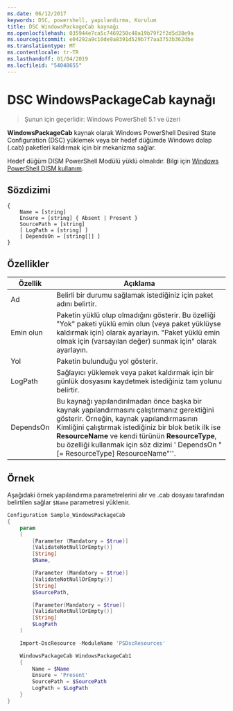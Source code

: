 ```yaml
---
ms.date: 06/12/2017
keywords: DSC, powershell, yapılandırma, Kurulum
title: DSC WindowsPackageCab kaynağı
ms.openlocfilehash: 035944e7ca5c7469250c48a19b79f2f2d5d38e9a
ms.sourcegitcommit: e04292a9c10de9a8391d529b7f7aa3753b362dbe
ms.translationtype: MT
ms.contentlocale: tr-TR
ms.lasthandoff: 01/04/2019
ms.locfileid: "54048655"
---
```

# <a name="dsc-windowspackagecab-resource"></a>DSC WindowsPackageCab kaynağı

> Şunun için geçerlidir: Windows PowerShell 5.1 ve üzeri

**WindowsPackageCab** kaynak olarak Windows PowerShell Desired State Configuration (DSC) yüklemek veya bir hedef düğümde Windows dolap (.cab) paketleri kaldırmak için bir mekanizma sağlar.

Hedef düğüm DISM PowerShell Modülü yüklü olmalıdır. Bilgi için [Windows PowerShell DISM kullanım](https://msdn.microsoft.com/en-us/windows/hardware/commercialize/manufacture/desktop/use-dism-in-windows-powershell-s14).


## <a name="syntax"></a>Sözdizimi

```
{
    Name = [string]
    Ensure = [string] { Absent | Present }
    SourcePath = [string]
    [ LogPath = [string] ]
    [ DependsOn = [string[]] ]
}
```

## <a name="properties"></a>Özellikler

|  Özellik  |  Açıklama   |
|---|---|
| Ad| Belirli bir durumu sağlamak istediğiniz için paket adını belirtir.|
| Emin olun| Paketin yüklü olup olmadığını gösterir. Bu özelliği "Yok" paketi yüklü emin olun (veya paket yüklüyse kaldırmak için) olarak ayarlayın. "Paket yüklü emin olmak için (varsayılan değer) sunmak için" olarak ayarlayın.|
| Yol| Paketin bulunduğu yol gösterir.|
| LogPath| Sağlayıcı yüklemek veya paket kaldırmak için bir günlük dosyasını kaydetmek istediğiniz tam yolunu belirtir.|
| DependsOn | Bu kaynağı yapılandırılmadan önce başka bir kaynak yapılandırmasını çalıştırmanız gerektiğini gösterir. Örneğin, kaynak yapılandırmasının Kimliğini çalıştırmak istediğiniz bir blok betik ilk ise **ResourceName** ve kendi türünün **ResourceType**, bu özelliği kullanmak için söz dizimi ' DependsOn "[= ResourceType] ResourceName"''.|

## <a name="example"></a>Örnek

Aşağıdaki örnek yapılandırma parametrelerini alır ve .cab dosyası tarafından belirtilen sağlar `$Name` parametresi yüklenir.

```powershell
Configuration Sample_WindowsPackageCab
{
    param
    (
        [Parameter (Mandatory = $true)]
        [ValidateNotNullOrEmpty()]
        [String]
        $Name,

        [Parameter (Mandatory = $true)]
        [ValidateNotNullOrEmpty()]
        [String]
        $SourcePath,

        [Parameter(Mandatory = $true)]
        [ValidateNotNullOrEmpty()]
        [String]
        $LogPath
    )

    Import-DscResource -ModuleName 'PSDscResources'

    WindowsPackageCab WindowsPackageCab1
    {
        Name = $Name
        Ensure = 'Present'
        SourcePath = $SourcePath
        LogPath = $LogPath
    }
}
```